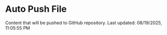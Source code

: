 # Auto Push File

Content that will be pushed to GitHub repository.
Last updated: 08/19/2025, 11:05:55 PM